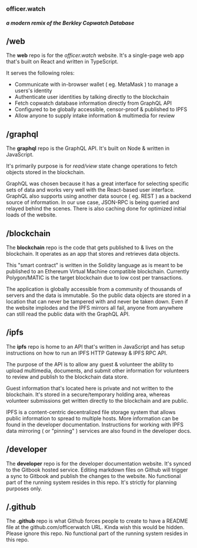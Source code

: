 ### officer.watch 
##### *a modern remix of the Berkley Copwatch Database*


## /web
The **web** repo is for the *officer.watch* website. It's a single-page web app that's built on React and written in TypeScript.

It serves the following roles:
 - Communicate with in-browser wallet ( eg. MetaMask ) to manage a users's identity
 - Authenticate user identities by talking directly to the blockchain
 - Fetch copwatch database information directly from GraphQL API
 - Configured to be globally accessible, censor-proof & published to IPFS 
 - Allow anyone to supply intake information & multimedia for review

 ## /graphql
The **graphql** repo is the GraphQL API. It's built on Node & written in JavaScript.

It's primarily purpose is for *read/view* state change operations to fetch objects stored in the blockchain.

GraphQL was chosen because it has a great interface for selecting specific sets of data and works very well with the React-based user interface. GraphQL also supports using another data source ( eg. REST ) as a backend source of information. In our use case, JSON-RPC is being queried and relayed behind the scenes. There is also caching done for optimized initial loads of the website.

## /blockchain
The **blockchain** repo is the code that gets published to & lives on the blockchain. It operates as an app that stores and retrieves data objects.

This "smart contract" is written in the Solidity language as is meant to be published to an Ethereum Virtual Machine compatible blockchain. Currently Polygon/MATIC is the target blockchain due to low cost per transactions.

The application is globally accessible from a community of thousands of servers and the data is immutable. So the public data objects are stored in a location that can never be tampered with and never be taken down. Even if the website implodes and the IPFS mirrors all fail, anyone from anywhere can still read the public data with the GraphQL API.

## /ipfs
The **ipfs** repo is home to an API that's written in JavaScript and has setup instructions on how to run an IPFS HTTP Gateway & IPFS RPC API.

The purpose of the API is to allow any guest & volunteer the ability to upload multimedia, documents, and submit other information for volunteers to review and publish to the blockchain data store. 

Guest information that's located here is private and not written to the blockchain. It's stored in a secure/temporary holding area, whereas volunteer submissions get written directly to the blockchain and are public.

IPFS is a content-centric decentralized file storage system that allows public information to spread to multiple hosts. More information can be found in the developer documentation. Instructions for working with IPFS data mirroring ( or "pinning" ) services are also found in the developer docs.

## /developer
The **developer** repo is for the developer documentation website. It's synced to the Gitbook hosted service. Editing markdown files on Github will trigger a sync to Gitbook and publish the changes to the website. No functional part of the running system resides in this repo. It's strictly for planning purposes only.

## /.github
The **.github** repo is what Github forces people to create to have a README file at the github.com/officerwatch URL. Kinda wish this would be hidden. Please ignore this repo. No functional part of the running system resides in this repo.
